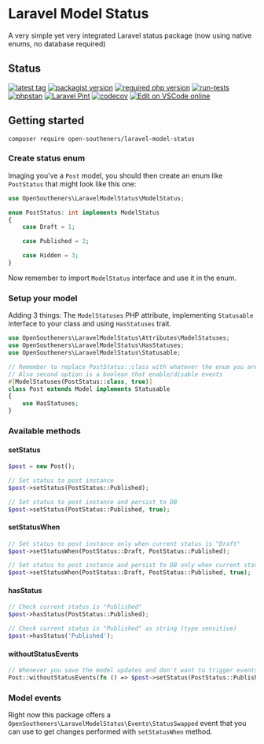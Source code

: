 # Laravel Model Status

A very simple yet very integrated Laravel status package (now using native enums, no database required)

## Status

[![latest tag](https://img.shields.io/github/v/tag/open-southeners/laravel-model-status?label=latest&sort=semver)](https://github.com/open-southeners/laravel-model-status/releases/latest) [![packagist version](https://img.shields.io/packagist/v/open-southeners/laravel-model-status)](https://packagist.org/packages/open-southeners/laravel-model-status) [![required php version](https://img.shields.io/packagist/php-v/open-southeners/laravel-model-status)](https://www.php.net/supported-versions.php) [![run-tests](https://github.com/open-southeners/laravel-model-status/actions/workflows/tests.yml/badge.svg?branch=main)](https://github.com/open-southeners/laravel-model-status/actions/workflows/tests.yml) [![phpstan](https://github.com/open-southeners/laravel-model-status/actions/workflows/phpstan.yml/badge.svg)](https://github.com/open-southeners/laravel-model-status/actions/workflows/phpstan.yml) [![Laravel Pint](https://img.shields.io/badge/code%20style-pint-orange?logo=laravel)](https://github.com/open-southeners/laravel-model-status/actions/workflows/pint.yml) [![codecov](https://codecov.io/gh/open-southeners/laravel-model-status/branch/main/graph/badge.svg?token=39VRADWADD)](https://codecov.io/gh/open-southeners/laravel-model-status) [![Edit on VSCode online](https://img.shields.io/badge/vscode-edit%20online-blue?logo=visualstudiocode)](https://vscode.dev/github/open-southeners/laravel-model-status)

## Getting started

```
composer require open-southeners/laravel-model-status
```

### Create status enum

Imaging you've a `Post` model, you should then create an enum like `PostStatus` that might look like this one:

```php
use OpenSoutheners\LaravelModelStatus\ModelStatus;

enum PostStatus: int implements ModelStatus
{
    case Draft = 1;

    case Published = 2;

    case Hidden = 3;
}
```

Now remember to import `ModelStatus` interface and use it in the enum.

### Setup your model

Adding 3 things: The `ModelStatuses` PHP attribute, implementing `Statusable` interface to your class and using `HasStatuses` trait. 

```php
use OpenSoutheners\LaravelModelStatus\Attributes\ModelStatuses;
use OpenSoutheners\LaravelModelStatus\HasStatuses;
use OpenSoutheners\LaravelModelStatus\Statusable;

// Remember to replace PostStatus::class with whatever the enum you are using
// Also second option is a boolean that enable/disable events
#[ModelStatuses(PostStatus::class, true)]
class Post extends Model implements Statusable
{
    use HasStatuses;
}
```

### Available methods

#### setStatus

```php
$post = new Post();

// Set status to post instance
$post->setStatus(PostStatus::Published);

// Set status to post instance and persist to DB
$post->setStatus(PostStatus::Published, true);
```

#### setStatusWhen

```php
// Set status to post instance only when current status is "Draft"
$post->setStatusWhen(PostStatus::Draft, PostStatus::Published);

// Set status to post instance and persist to DB only when current status is "Draft"
$post->setStatusWhen(PostStatus::Draft, PostStatus::Published, true);
```

#### hasStatus

```php
// Check current status is "Published"
$post->hasStatus(PostStatus::Published);

// Check current status is "Published" as string (type sensitive)
$post->hasStatus('Published');
```

#### withoutStatusEvents

```php
// Whenever you save the model updates and don't want to trigger events
Post::withoutStatusEvents(fn () => $post->setStatus(PostStatus::Published));
```

### Model events

Right now this package offers a `OpenSoutheners\LaravelModelStatus\Events\StatusSwapped` event that you can use to get changes performed with `setStatusWhen` method.
